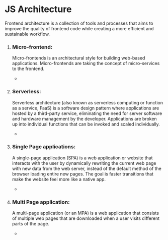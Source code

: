 # JS Architecture

Frontend architecture is a collection of tools and processes that aims to improve the quality of frontend code while creating a more efficient and sustainable workflow.

1. ### Micro-frontend:

   <p>Micro-frontends is an architectural style for building web-based applications. Micro-frontends are taking the concept of micro-services to the frontend.</p>

   - []()

2. ### Serverless:

   <p>‍‍Serverless architecture (also known as serverless computing or function as a service, FaaS) is a software design pattern where applications are hosted by a third-party service, eliminating the need for server software and hardware management by the developer. Applications are broken up into individual functions that can be invoked and scaled individually.</p>

   - []()

3. ### Single Page applications:

   <p>A single-page application (SPA) is a web application or website that interacts with the user by dynamically rewriting the current web page with new data from the web server, instead of the default method of the browser loading entire new pages. The goal is faster transitions that make the website feel more like a native app.</p>

   - []()

4. ### Multi Page application:

   <p>‍A multi-page application (or an MPA) is a web application that consists of multiple web pages that are downloaded when a user visits different parts of the page.</p>

   - []()

